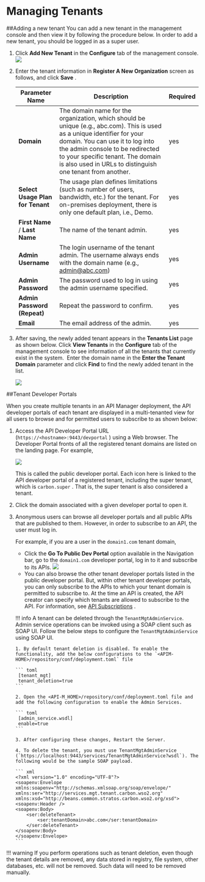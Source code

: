# Managing Tenants


##Adding a new tenant
You can add a new tenant in the management console and then view it by following the procedure below. In order to add a new tenant, you should be logged in as a super user.

1.  Click **Add New Tenant** in the **Configure** tab of the management console.
    ![]({{base_path}}/assets/img/administer/configure-tenants.png)
    
2.  Enter the tenant information in **Register A New Organization** screen as follows, and click **Save** .

    | Parameter Name                   | Description                                                                                                                                                                                                                                                                                       |    Required    |
    |----------------------------------|----------------------------------------|-----------------------------------------------------------------------------------------------------------------------------------------------------------------------------------------------------------------------------------------------------------|
    | **Domain**                       | The domain name for the organization, which should be unique (e.g., abc.com). This is used as a unique identifier for your domain. You can use it to log into the admin console to be redirected to your specific tenant. The domain is also used in URLs to distinguish one tenant from another. |    yes|
    | **Select Usage Plan for Tenant** | The usage plan defines limitations (such as number of users, bandwidth, etc.) for the tenant. For on-premises deployment, there is only one default plan, i.e., Demo.        |  yes                                                                                                                 |
       | **First Name** / **Last Name**   | The name of the tenant admin.                                                                                                                                                                                                                                                                     | yes|
       | **Admin Username**               | The login username of the tenant admin. The username always ends with the domain name (e.g., admin@abc.com)                                                                                                                                                                                       |yes|
       | **Admin Password**               | The password used to log in using the admin username specified.                                                                                                                                                                                                                                   |yes|
       | **Admin Password (Repeat)**      | Repeat the password to confirm.                                                                                                                                                                                                                                                                   |yes|
       | **Email**                        | The email address of the admin.                                                                                                                                                                                                                                                                   |yes|    


3.  After saving, the newly added tenant appears in the **Tenants List** page as shown below. Click **View Tenants** in the **Configure** tab of the management console to see information of all the tenants that currently exist in the system.  Enter the domain name in the **Enter the Tenant Domain** parameter and click **Find** to find the newly added tenant in the list.

    [![]({{base_path}}/assets/img/administer/tenant-list.png)]({{base_path}}/assets/img/administer/tenant-list.png)
    
##Tenant Developer Portals

When you create multiple tenants in an API Manager deployment, the API developer portals of each tenant are displayed in a multi-tenanted view for all users to browse and for permitted users to subscribe to as shown below:

1.  Access the API Developer Portal URL (`https://<hostname>:9443/devportal` ) using a Web browser. The Developer Portal fronts of all the registered tenant domains are listed on the landing page. For example,

    [![]({{base_path}}/assets/img/administer/tenant-developer-portals.png)]({{base_path}}/assets/img/administer/tenant-developer-portals.png)
    
     This is called the public developer portal. Each icon here is linked to the API developer portal of a registered tenant, including the super tenant, which is `carbon.super` . That is, the super tenant is also considered a tenant.

2.  Click the domain associated with a given developer portal to open it.

3.  Anonymous users can browse all developer portals and all public APIs that are published to them. However, in order to subscribe to an API, the user must log in.

    For example, if you are a user in the `domain1.com` tenant domain,

    -   Click the **Go To Public Dev Portal** option available in the Navigation bar, go to the `domain1.com` developer portal, log in to it and subscribe to its APIs.
    [![]({{base_path}}/assets/img/administer/tenant-naviagtion-bar.png)]({{base_path}}/assets/img/administer/tenant-naviagtion-bar.png)
    -   You can also browse the other tenant developer portals listed in the public developer portal. But, within other tenant developer portals, you can only subscribe to the APIs to which your tenant domain is permitted to subscribe to. At the time an API is created, the API creator can specify which tenants are allowed to subscribe to the API. For information, see [API Subscriptions]({{base_path}}/learn/consume-api/manage-subscription/subscribe-to-an-api.md) .

    !!! info
        A tenant can be deleted through the `TenantMgtAdminService`. Admin service operations can be invoked using a SOAP client such as SOAP UI. Follow the below steps to configure the `TenantMgtAdminService` using SOAP UI.

        1. By default tenant deletion is disabled. To enable the functionality, add the below configurations to the `<APIM-HOME>/repository/conf/deployment.toml` file

        ``` toml
         [tenant_mgt]
         tenant_deletion=true
        ```
        
        2. Open the <API-M_HOME>/repository/conf/deployment.toml file and add the following configuration to enable the Admin Services.

        ``` toml
         [admin_service.wsdl]
         enable=true
        ```

        3. After configuring these changes, Restart the Server.
            
        4. To delete the tenant, you must use TenantMgtAdminService (`https://localhost:9443/services/TenantMgtAdminService?wsdl`). The following would be the sample SOAP payload.

        ``` xml
        <?xml version="1.0" encoding="UTF-8"?>
        <soapenv:Envelope xmlns:soapenv="http://schemas.xmlsoap.org/soap/envelope/" xmlns:ser="http://services.mgt.tenant.carbon.wso2.org" xmlns:xsd="http://beans.common.stratos.carbon.wso2.org/xsd">
        <soapenv:Header />
        <soapenv:Body>
            <ser:deleteTenant>
                <ser:tenantDomain>abc.com</ser:tenantDomain>
            </ser:deleteTenant>
        </soapenv:Body>
        </soapenv:Envelope>
        ```



!!! warning
    If you perform operations such as tenant deletion, even though the tenant details are removed, any data stored in registry, file system, other databases, etc. will not be removed. Such data will need to be removed manually.


